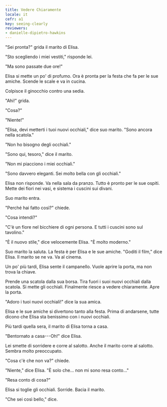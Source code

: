 ```yaml
---
title: Vedere Chiaramente
locale: it
cefr: a1
key: seeing-clearly
reviewers:
- danielle-dipietro-hawkins
---
```


"Sei pronta?" grida il marito di Elisa.

"Sto scegliendo i miei vestiti," risponde lei.

"Ma sono passate due ore!"

Elisa si mette un po' di profumo. Ora è pronta per la festa che fa per le sue amiche. Scende le scale e va in cucina.

Colpisce il ginocchio contro una sedia.

"Ahi!" grida.

"Cosa?"

"Niente!"

"Elisa, devi metterti i tuoi nuovi occhiali," dice suo marito. "Sono ancora nella scatola."

"Non ho bisogno degli occhiali."

"Sono qui, tesoro," dice il marito.

"Non mi piacciono i miei occhiali."

"Sono davvero eleganti. Sei molto bella con gli occhiali."

Elisa non risponde. Va nella sala da pranzo. Tutto è pronto per le sue ospiti. Mette dei fiori nei vasi, e sistema i cuscini sui divani.

Suo marito entra.

"Perché hai fatto così?" chiede.

"Cosa intendi?"

"C'è un fiore nel bicchiere di ogni persona. E tutti i cuscini sono sul tavolino."

"È il nuovo stile," dice velocemente Elisa. "È molto moderno."

Suo marito la saluta. La festa è per Elisa e le sue amiche. "Goditi il film," dice Elisa. Il marito se ne va. Va al cinema.

Un po' più tardi, Elisa sente il campanello. Vuole aprire la porta, ma non trova la chiave.

Prende una scatola dalla sua borsa. Tira fuori i suoi nuovi occhiali dalla scatola. Si mette gli occhiali. Finalmente riesce a vedere chiaramente. Apre la porta.

"Adoro i tuoi nuovi occhiali!" dice la sua amica.

Elisa e le sue amiche si divertono tanto alla festa. Prima di andarsene, tutte dicono che Elisa sta benissimo con i nuovi occhiali.

Più tardi quella sera, il marito di Elisa torna a casa.

"Bentornato a casa---Oh!" dice Elisa.

Lei smette di sorridere e corre al salotto. Anche il marito corre al salotto. Sembra molto preoccupato.

"Cosa c'è che non va?" chiede.

"Niente," dice Elisa. "È solo che... non mi sono resa conto..."

"Resa conto di cosa?"

Elisa si toglie gli occhiali. Sorride. Bacia il marito.

"Che sei così bello," dice.